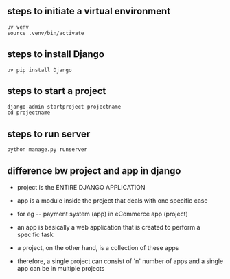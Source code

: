 ## steps to initiate a virtual environment
```
uv venv
source .venv/bin/activate
```
## steps to install Django
```
uv pip install Django
```
## steps to start a project
```
django-admin startproject projectname
cd projectname
```
## steps to run server
```
python manage.py runserver
```
## difference bw project and app in django

- project is the ENTIRE DJANGO APPLICATION
- app is a module inside the project that deals with one specific case

- for eg -- payment system (app) in eCommerce app (project)

- an app is basically a web application that is created to perform a specific task
- a project, on the other hand, is a collection of these apps

- therefore, a single project can consist of 'n' number of apps and a single app can be in multiple projects